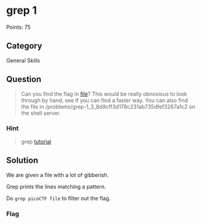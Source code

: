 # grep 1
Points: 75

## Category
General Skills

## Question
>Can you find the flag in [file](files/file)? This would be really obnoxious to look through by hand, see if you can find a faster way. You can also find the file in /problems/grep-1_3_8d9cff3d178c231ab735dfef3267a1c2 on the shell server. 

### Hint
>grep [tutorial](https://ryanstutorials.net/linuxtutorial/grep.php)

## Solution
We are given a file with a lot of gibberish.

Grep prints the lines matching a pattern.

Do `grep picoCTF file` to filter out the flag.

### Flag

